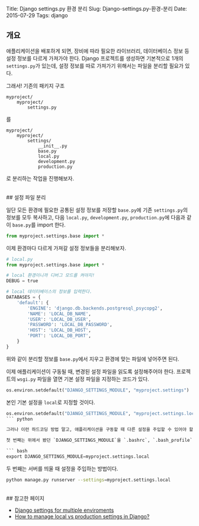 Title: Django settings.py 환경 분리
Slug: Django-settings.py-환경-분리
Date: 2015-07-29
Tags: django

## 개요

애플리케이션을 배포하게 되면, 장비에 따라 필요한 라이브러리, 데이터베이스 정보 등 설정 정보를 다르게 가져가야 한다. Django 프로젝트를 생성하면 기본적으로 1개의 `settings.py`가 있는데, 설정 정보를 따로 가져가기 위해서는 파일을 분리할 필요가 있다.

그래서! 기존의 패키지 구조

```
myproject/
    myproject/
        settings.py
```

를

```
myproject/
    myproject/
        settings/
            __init__.py
            base.py
            local.py
            development.py
            production.py
```

로 분리하는 작업을 진행해보자.

<br>
## 설정 파일 분리

일단 모든 환경에 필요한 공통된 설정 정보를 저장할 `base.py`에 기존 `settings.py`의 정보를 모두 복사하고, 다음 `local.py`, `development.py`, `production.py`에 다음과 같이 `base.py`를 import 한다.

``` python
from myproject.settings.base import *
```

이제 환경마다 다르게 가져갈 설정 정보들을 분리해보자.

``` python
# local.py
from myproject.settings.base import *

# local 환경이니까 디버그 모드를 켜야지!
DEBUG = true

# local 데이터베이스의 정보를 입력한다.
DATABASES = {
    'default': {
        'ENGINE': 'django.db.backends.postgresql_psycopg2',
        'NAME': 'LOCAL_DB_NAME',
        'USER': 'LOCAL_DB_USER',
        'PASSWORD': 'LOCAL_DB_PASSWORD',
        'HOST': 'LOCAL_DB_HOST',
        'PORT': 'LOCAL_DB_PORT',
    }
}
```

위와 같이 분리할 정보를 `base.py`에서 지우고 환경에 맞는 파일에 넣어주면 된다.

이제 애플리케이션이 구동될 때, 변경된 설정 파일을 읽도록 설정해주어야 한다. 프로젝트의 `wsgi.py` 파일을 열면 기본 설정 파일을 지정하는 코드가 있다.

``` python
os.environ.setdefault("DJANGO_SETTINGS_MODULE", "myproject.settings")
```

본인 기본 설정을 `local`로 지정할 것이다.

``` python
os.environ.setdefault("DJANGO_SETTINGS_MODULE", "myproject.settings.local")
``` python

그러나 이런 하드코딩 방법 말고, 애플리케이션을 구동할 때 다른 설정을 주입할 수 있어야 할 것이다. 두 가지 방법이 있다.

첫 번째는 위에서 봤던 `DJANGO_SETTINGS_MODULE`을 `.bashrc`, `.bash_profile`, `.zshrc`에 환경 변수로 등록하는 방법이다.

``` bash
export DJANGO_SETTINGS_MODULE=myproject.settings.local
```

두 번째는 서버를 띄울 때 설정을 주입하는 방법이다.

``` bash
python manage.py runserver --settings=myproject.settings.local
```

<br>
## 참고한 페이지

- [Django settings for multiple enviroments](http://morion4000.com/django-settings-for-multiple-environments/)
- [How to manage local vs production settings in Django?](http://stackoverflow.com/questions/1626326/how-to-manage-local-vs-production-settings-in-django)

